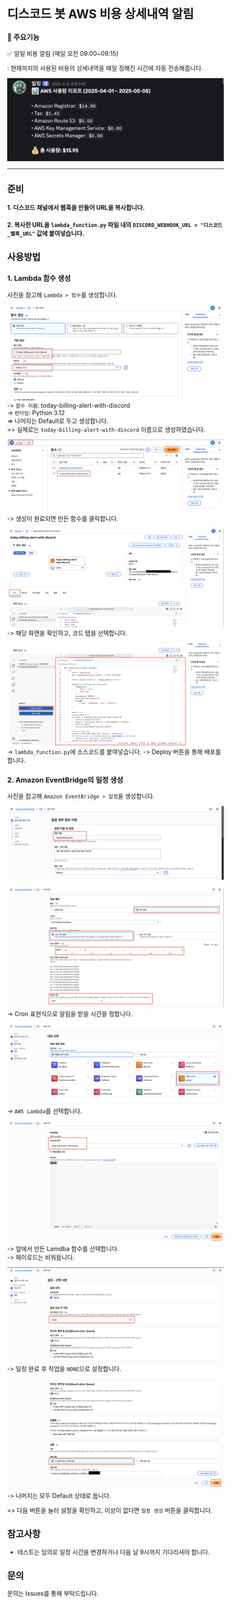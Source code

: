 # 디스코드 봇 AWS 비용 상세내역 알림

### 📌 주요기능 

✅ 일일 비용 알림 (매일 오전 09:00~09:15)

: 현재까지의 사용된 비용의 상세내역을 매일 정해진 시간에 자동 전송해줍니다.

![alt text](images/image-8.png)

---

## 준비

#### 1. 디스코드 채널에서 웹훅을 만들어 URL을 복사합니다.

#### 2. 복사한 URL을 `lambda_function.py` 파일 내의 `DISCORD_WEBHOOK_URL = "디스코드_웹훅_URL"` 값에 붙여넣습니다.

## 사용방법
### 1. Lambda 함수 생성
사진을 참고해 `Lambda > 함수`를 생성합니다.

![alt text](images/image.png)
-> `함수 이름`: today-billing-alert-with-discord<br>
-> `런타임`: Python 3.12<br>
=> 나머지는 Default로 두고 생성합니다.<br>
=> 실제로는 `today-billing-alert-with-discord` 이름으로 생성하였습니다.

![alt text](images/image-1.png)
-> 생성이 완료되면 만든 함수를 클릭합니다.

![alt text](images/image-9.png)
-> 해당 화면을 확인하고, 코드 탭을 선택합니다.

![alt text](images/image-10.png)
-> `lambda_function.py`에 소스코드를 붙여넣습니다.
-> Deploy 버튼을 통해 배포를 합니다.

### 2. Amazon EventBridge의 일정 생성
사진을 참고해 `Amazon EventBridge > 일정`을 생성합니다.

![alt text](images/image-2.png)

![alt text](images/image-3.png)
-> Cron 표현식으로 알림을 받을 시간을 정합니다.

![alt text](images/image-4.png)
-> `AWS Lambda`를 선택합니다.

![alt text](images/image-5.png)
-> 앞에서 만든 Lamdba 함수를 선택합니다. <br>
-> 페이로드는 비워둡니다.

![alt text](images/image-6.png)
-> 일정 완료 후 작업을 `NONE`으로 설정합니다.

![alt text](images/image-7.png)
-> 나머지는 모두 Default 상태로 둡니다.<br>

=> 다음 버튼을 눌러 설정을 확인하고, 이상이 없다면 `일정 생성` 버튼을 클릭합니다.

## 참고사항

- 테스트는 임의로 일정 시간을 변경하거나 다음 날 9시까지 기다리셔야 합니다.

## 문의

문의는 Issues를 통해 부탁드립니다.
